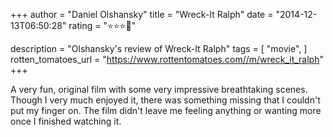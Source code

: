 +++
author = "Daniel Olshansky"
title = "Wreck-It Ralph"
date = "2014-12-13T06:50:28"
rating = "⭐⭐⭐🌟"

description = "Olshansky's review of Wreck-It Ralph"
tags = [
    "movie",
]
rotten_tomatoes_url = "https://www.rottentomatoes.com//m/wreck_it_ralph"
+++

A very fun, original film with some very impressive breathtaking scenes. Though I very much enjoyed it, there was something missing that I couldn't put my finger on. The film didn't leave me feeling anything or wanting more once I finished watching it.
